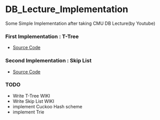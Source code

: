 # DB_Lecture_Implementation
Some Simple Implementation after taking CMU DB Lecture(by Youtube)

### First Implementation : T-Tree
- [Source Code](https://github.com/pch6828/DB_Lecture_Implementation/tree/master/T-Tree)

### Second Implementation : Skip List
- [Source Code](https://github.com/pch6828/DB_Lecture_Implementation/tree/master/Skip%20List)

### TODO
- Write T-Tree WIKI
- Write Skip List WIKI
- implement Cuckoo Hash scheme
- implement Trie
